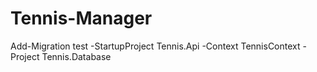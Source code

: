 # Tennis-Manager
Add-Migration test -StartupProject Tennis.Api -Context TennisContext -Project Tennis.Database

